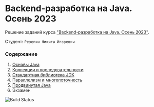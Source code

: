 # Backend-разработка на Java. Осень 2023
Решение заданий курса ["Backend-разработка на Java. Осень 2023"](https://fintech.tinkoff.ru/academy/java).

Студент: `Резепин Никита Игоревич`

### Содержание
1. [Основы Java](./pages/java-basics.md)
2. [Коллекции и последовательности](./pages/collections.md)
3. [Стандартная библиотека JDK](./pages/jdk.md)
4. [Параллелизм и многопоточность](./pages/concurrency.md)
5. [Продвинутая Java](./pages/java-advanced.md)
6. Экзамен

![Build Status](https://github.com/not-Whale/tinkoff-java-backend-2023/actions/workflows/build.yml/badge.svg)
